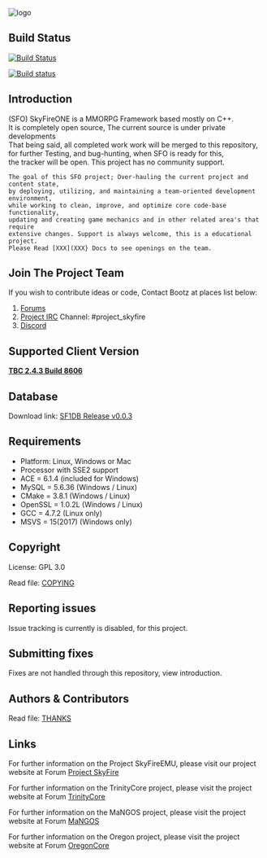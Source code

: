![logo](https://abload.de/img/15_14_skyfire_logoqyj68.png)

## Build Status
[![Build Status](https://travis-ci.org/Bootz/SkyFireONE_NG.svg?branch=master)](https://travis-ci.org/Bootz/SkyFireONE_NG)

[![Build status](https://ci.appveyor.com/api/projects/status/oqwxng14asfpsvhn/branch/master?svg=true)](https://ci.appveyor.com/project/tanteddeveloper/skyfireone-ng/branch/master)

## Introduction		
	
(SFO) SkyFireONE is a MMORPG Framework based mostly on C++.          
It is completely open source, The current source is under private developments     
That being said, all completed work work will be merged to this repository,      
for further Testing, and bug-hunting, when SFO is ready for this,    
the tracker will be open. This project has no community support.    
``` 
The goal of this SFO project; Over-hauling the current project and content state,     
by deploying, utilizing, and maintaining a team-oriented development environment,      
while working to clean, improve, and optimize core code-base functionality,      
updating and creating game mechanics and in other related area's that require      
extensive changes. Support is always welcome, this is a educational project.       
Please Read [XXX](XXX} Docs to see openings on the team.       
``` 
## Join The Project Team	
	
If you wish to contribute ideas or code, Contact Bootz at places list below: 	
 1. [Forums](http://www.projectskyfire.org)		
 2. [Project IRC](https://www.rizon.net/chat) Channel: #project_skyfire 		
 3. [Discord](https://discord.gg/pZF2S2H)		
    
## Supported Client Version		
	
[**TBC 2.4.3 Build 8606**](http://depfile.us/IU7MTzTYsMnG)		


## Database         

Download link: [SF1DB Release v0.0.3](https://goo.gl/uTHoVC)	   
     		
     			
## Requirements		
	
+ Platform: Linux, Windows or Mac		
+ Processor with SSE2 support		
+ ACE     = 6.1.4         (included for Windows)		
+ MySQL   = 5.6.36        (Windows / Linux)		
+ CMake   = 3.8.1         (Windows / Linux)		
+ OpenSSL = 1.0.2L        (Windows / Linux)		
+ GCC     = 4.7.2         (Linux only)		
+ MSVS    = 15(2017)      (Windows only)		
		
## Copyright		
	
License: GPL 3.0		
	
Read file: [COPYING](COPYING.md)		
	
## Reporting issues		
		
Issue tracking is currently is disabled, for this project. 		
	
## Submitting fixes		
	
Fixes are not handled through this repository, view introduction.		
	
## Authors & Contributors			
	
Read file: [THANKS](https://goo.gl/Mybk8j)		
	
## Links		

For further information on the Project SkyFireEMU, please visit our
project website at Forum [Project SkyFire](http://www.projectskyfire.org)

For further information on the TrinityCore project, please visit the
project website at Forum [TrinityCore](http://www.TrinityCore.org)

For further information on the MaNGOS project, please visit the
project website at Forum [MaNGOS](http://www.getmangos.com/)

For further information on the Oregon project, please visit the
project website at Forum [OregonCore](http://www.oregoncore.com/)
